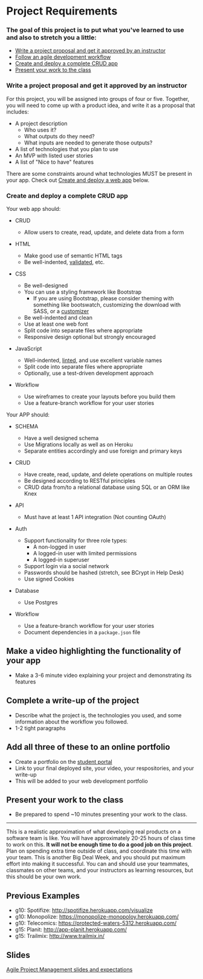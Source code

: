 # Project Requirements

### The goal of this project is to put what you've learned to use and also to stretch you a little:

* [Write a project proposal and get it approved by an instructor](#proposal)
* [Follow an agile development workflow](https://docs.google.com/presentation/d/1NpKJ2XxkAimuaihdoR8278YrpEyZpGz7qdHt9depVx0/edit#slide=id.gc6fa3c898_0_0)
* [Create and deploy a complete CRUD app](#create-deploy)
* [Present your work to the class](#present)

<a id="proposal"></a>

### Write a project proposal and get it approved by an instructor

For this project, you will be assigned into groups of four or five. Together, you will need to come up with a product idea, and write it as a proposal that includes:

* A project description
    * Who uses it?
    * What outputs do they need?
    * What inputs are needed to generate those outputs?
* A list of technologies that you plan to use
* An MVP with listed user stories
* A list of "Nice to have" features

There are some constraints around what technologies MUST be present in your app. Check out [Create and deploy a web app](#create-deploy) below.

<a id="create-deploy"></a>

### Create and deploy a complete CRUD app

Your web app should:

* CRUD
    * Allow users to create, read, update, and delete data from a form
* HTML
    * Make good use of semantic HTML tags
    * Be well-indented, [validated](https://validator.w3.org/nu/), etc.

* CSS
    * Be well-designed
    * You can use a styling framework like Bootstrap
        * If you are using Bootstrap, please consider theming with something like bootswatch, customizing the download with SASS, or a [customizer](http://getbootstrap.com/customize/)
    * Be well-indented and clean
    * Use at least one web font
    * Split code into separate files where appropriate
    * Responsive design optional but strongly encouraged
* JavaScript
    * Well-indented, [linted](http://www.javascriptlint.com/online_lint.php), and use excellent variable names
    * Split code into separate files where appropriate
    * Optionally, use a test-driven development approach
* Workflow
    * Use wireframes to create your layouts before you build them
    * Use a feature-branch workflow for your user stories

Your APP should:

* SCHEMA
    * Have a well designed schema
    * Use Migrations locally as well as on Heroku
    * Separate entities accordingly and use foreign and primary keys

* CRUD
    * Have create, read, update, and delete operations on multiple routes
    * Be designed according to RESTful principles
    * CRUD data from/to a relational database using SQL or an ORM like Knex

* API
    * Must have at least 1 API integration (Not counting OAuth)

* Auth
    * Support functionality for three role types:
        * A non-logged in user
        * A logged-in user with limited permissions
        * A logged-in superuser
    * Support login via a social network
    * Passwords should be hashed (stretch, see BCrypt in Help Desk)
    * Use signed Cookies
* Database
    * Use Postgres
* Workflow
    * Use a feature-branch workflow for your user stories
    * Document dependencies in a `package.json` file

<a id="present"></a>

## Make a video highlighting the functionality of your app

* Make a 3-6 minute video explaining your project and demonstrating its features

<a id="write-up"></a>

## Complete a write-up of the project

* Describe what the project is, the technologies you used, and some information about the workflow you followed.
* 1-2 tight paragraphs

<a id="portfolio"></a>

## Add all three of these to an online portfolio

* Create a portfolio on the [student portal](http://students.galvanize.com)
* Link to your final deployed site, your video, your respositories, and your write-up
* This will be added to your web development portfolio

<a id="present"></a>

## Present your work to the class

* Be prepared to spend ~10 minutes presenting your work to the class.

---

This is a realistic approximation of what developing real products on a software team is like. You will have approximately 20-25 hours of class time to work on this. **It will not be enough time to do a good job on this project**. Plan on spending extra time outside of class, and coordinate this time with your team. This is another Big Deal Week, and you should put maximum effort into making it successful. You can and should use your teammates, classmates on other teams, and your instructors as learning resources, but this should be your own work.

## Previous Examples

* g10: Spotifize: http://spotifize.herokuapp.com/visualize
* g10: Monopolize: https://monopolize-monopoloy.herokuapp.com/
* g10: Telecomics: https://protected-waters-5312.herokuapp.com/
* g15: Planit: http://app-planit.herokuapp.com/
* g15: Trailmix: http://www.trailmix.in/

## Slides

[Agile Project Management slides and expectations ](https://docs.google.com/presentation/d/1NpKJ2XxkAimuaihdoR8278YrpEyZpGz7qdHt9depVx0/edit?usp=sharing)
